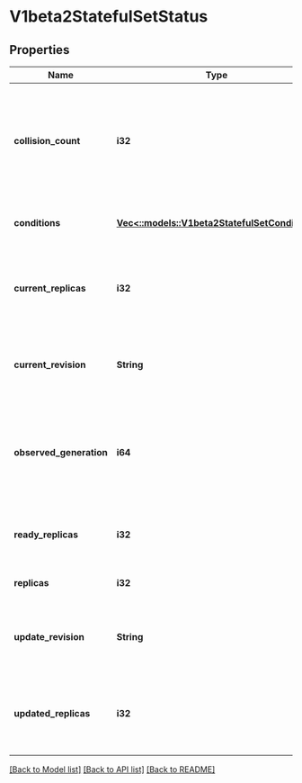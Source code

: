 # V1beta2StatefulSetStatus

## Properties
Name | Type | Description | Notes
------------ | ------------- | ------------- | -------------
**collision_count** | **i32** | collisionCount is the count of hash collisions for the StatefulSet. The StatefulSet controller uses this field as a collision avoidance mechanism when it needs to create the name for the newest ControllerRevision. | [optional] [default to null]
**conditions** | [**Vec<::models::V1beta2StatefulSetCondition>**](v1beta2.StatefulSetCondition.md) | Represents the latest available observations of a statefulset&#39;s current state. | [optional] [default to null]
**current_replicas** | **i32** | currentReplicas is the number of Pods created by the StatefulSet controller from the StatefulSet version indicated by currentRevision. | [optional] [default to null]
**current_revision** | **String** | currentRevision, if not empty, indicates the version of the StatefulSet used to generate Pods in the sequence [0,currentReplicas). | [optional] [default to null]
**observed_generation** | **i64** | observedGeneration is the most recent generation observed for this StatefulSet. It corresponds to the StatefulSet&#39;s generation, which is updated on mutation by the API Server. | [optional] [default to null]
**ready_replicas** | **i32** | readyReplicas is the number of Pods created by the StatefulSet controller that have a Ready Condition. | [optional] [default to null]
**replicas** | **i32** | replicas is the number of Pods created by the StatefulSet controller. | [default to null]
**update_revision** | **String** | updateRevision, if not empty, indicates the version of the StatefulSet used to generate Pods in the sequence [replicas-updatedReplicas,replicas) | [optional] [default to null]
**updated_replicas** | **i32** | updatedReplicas is the number of Pods created by the StatefulSet controller from the StatefulSet version indicated by updateRevision. | [optional] [default to null]

[[Back to Model list]](../README.md#documentation-for-models) [[Back to API list]](../README.md#documentation-for-api-endpoints) [[Back to README]](../README.md)


